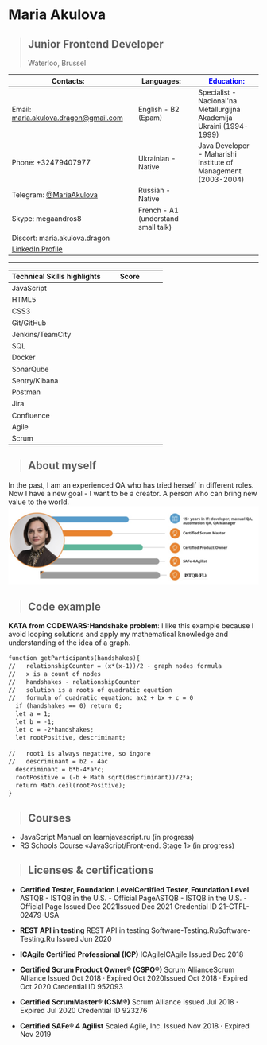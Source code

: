 

<h1>Maria Akulova</h1>

> ## **Junior Frontend Developer**  
>Waterloo, Brussel  
>  
|**Contacts:** || **Languages:**||  <span style="color:blue" >**Education:**</span>|
|-|-|-|-|-|
|Email: maria.akulova.dragon@gmail.com    | |English - B2 (Epam)||Specialist - Nacional'na Metallurgijna Akademija Ukraini (1994-1999)|
|Phone: +32479407977  | | Ukrainian - Native ||Java Developer - Maharishi Institute of Management (2003-2004)|
| Telegram: [@MariaAkulova ](https://t.me/MariaAkulova)    | | Russian - Native|
|Skype: megaandros8 | | French - A1 (understand small talk)|
|Discort: maria.akulova.dragon | ||
|[LinkedIn Profile ](https://www.linkedin.com/in/maria-akulova-istqb-%D1%81tfl-safe-csm-cspo-96b12220/) |||
---

|  **Technical Skills highlights**  | **Score**|  |
| ----------- | ----------- | ----------- |
| JavaScript | <img src="https://raw.githubusercontent.com/FortAwesome/Font-Awesome/6.x/svgs/solid/crown.svg" width="15" height="15"> <img src="https://raw.githubusercontent.com/FortAwesome/Font-Awesome/6.x/svgs/solid/crown.svg" width="15" height="15">  <img src="https://raw.githubusercontent.com/FortAwesome/Font-Awesome/6.x/svgs/solid/crown.svg" width="15" height="15"> |     |
| HTML5  | <img src="https://raw.githubusercontent.com/FortAwesome/Font-Awesome/6.x/svgs/solid/crown.svg" width="15" height="15">  <img src="https://raw.githubusercontent.com/FortAwesome/Font-Awesome/6.x/svgs/solid/crown.svg" width="15" height="15"><img src="https://raw.githubusercontent.com/FortAwesome/Font-Awesome/6.x/svgs/solid/crown.svg" width="15" height="15">  |      |
| CSS3  | <img src="https://raw.githubusercontent.com/FortAwesome/Font-Awesome/6.x/svgs/solid/crown.svg" width="15" height="15"> <img src="https://raw.githubusercontent.com/FortAwesome/Font-Awesome/6.x/svgs/solid/crown.svg" width="15" height="15"> <img src="https://raw.githubusercontent.com/FortAwesome/Font-Awesome/6.x/svgs/solid/crown.svg" width="15" height="15"> |     |
| Git/GitHub  | <img src="https://raw.githubusercontent.com/FortAwesome/Font-Awesome/6.x/svgs/solid/crown.svg" width="15" height="15"> <img src="https://raw.githubusercontent.com/FortAwesome/Font-Awesome/6.x/svgs/solid/crown.svg" width="15" height="15"> <img src="https://raw.githubusercontent.com/FortAwesome/Font-Awesome/6.x/svgs/solid/crown.svg" width="15" height="15"> <img src="https://raw.githubusercontent.com/FortAwesome/Font-Awesome/6.x/svgs/solid/crown.svg" width="15" height="15"> |  |
| Jenkins/TeamCity  | <img src="https://raw.githubusercontent.com/FortAwesome/Font-Awesome/6.x/svgs/solid/crown.svg" width="15" height="15"> <img src="https://raw.githubusercontent.com/FortAwesome/Font-Awesome/6.x/svgs/solid/crown.svg" width="15" height="15"> <img src="https://raw.githubusercontent.com/FortAwesome/Font-Awesome/6.x/svgs/solid/crown.svg" width="15" height="15"> <img src="https://raw.githubusercontent.com/FortAwesome/Font-Awesome/6.x/svgs/solid/crown.svg" width="15" height="15"> <img src="https://raw.githubusercontent.com/FortAwesome/Font-Awesome/6.x/svgs/solid/crown.svg" width="15" height="15"> |    |
| SQL  | <img src="https://raw.githubusercontent.com/FortAwesome/Font-Awesome/6.x/svgs/solid/crown.svg" width="15" height="15"> <img src="https://raw.githubusercontent.com/FortAwesome/Font-Awesome/6.x/svgs/solid/crown.svg" width="15" height="15"> <img src="https://raw.githubusercontent.com/FortAwesome/Font-Awesome/6.x/svgs/solid/crown.svg" width="15" height="15"> <img src="https://raw.githubusercontent.com/FortAwesome/Font-Awesome/6.x/svgs/solid/crown.svg" width="15" height="15"> <img src="https://raw.githubusercontent.com/FortAwesome/Font-Awesome/6.x/svgs/solid/crown.svg" width="15" height="15">|   |
| Docker | <img src="https://raw.githubusercontent.com/FortAwesome/Font-Awesome/6.x/svgs/solid/crown.svg" width="15" height="15"> <img src="https://raw.githubusercontent.com/FortAwesome/Font-Awesome/6.x/svgs/solid/crown.svg" width="15" height="15">  <img src="https://raw.githubusercontent.com/FortAwesome/Font-Awesome/6.x/svgs/solid/crown.svg" width="15" height="15"> | |
| SonarQube  |<img src="https://raw.githubusercontent.com/FortAwesome/Font-Awesome/6.x/svgs/solid/crown.svg" width="15" height="15"> <img src="https://raw.githubusercontent.com/FortAwesome/Font-Awesome/6.x/svgs/solid/crown.svg" width="15" height="15"> <img src="https://raw.githubusercontent.com/FortAwesome/Font-Awesome/6.x/svgs/solid/crown.svg" width="15" height="15"> <img src="https://raw.githubusercontent.com/FortAwesome/Font-Awesome/6.x/svgs/solid/crown.svg" width="15" height="15"> <img src="https://raw.githubusercontent.com/FortAwesome/Font-Awesome/6.x/svgs/solid/crown.svg" width="15" height="15">|    |
| Sentry/Kibana | <img src="https://raw.githubusercontent.com/FortAwesome/Font-Awesome/6.x/svgs/solid/crown.svg" width="15" height="15"> <img src="https://raw.githubusercontent.com/FortAwesome/Font-Awesome/6.x/svgs/solid/crown.svg" width="15" height="15"> <img src="https://raw.githubusercontent.com/FortAwesome/Font-Awesome/6.x/svgs/solid/crown.svg" width="15" height="15"> |  | 
| Postman  | <img src="https://raw.githubusercontent.com/FortAwesome/Font-Awesome/6.x/svgs/solid/crown.svg" width="15" height="15"> <img src="https://raw.githubusercontent.com/FortAwesome/Font-Awesome/6.x/svgs/solid/crown.svg" width="15" height="15"> <img src="https://raw.githubusercontent.com/FortAwesome/Font-Awesome/6.x/svgs/solid/crown.svg" width="15" height="15"> <img src="https://raw.githubusercontent.com/FortAwesome/Font-Awesome/6.x/svgs/solid/crown.svg" width="15" height="15"> <img src="https://raw.githubusercontent.com/FortAwesome/Font-Awesome/6.x/svgs/solid/crown.svg" width="15" height="15"> |  |
|Jira | <img src="https://raw.githubusercontent.com/FortAwesome/Font-Awesome/6.x/svgs/solid/crown.svg" width="15" height="15"> <img src="https://raw.githubusercontent.com/FortAwesome/Font-Awesome/6.x/svgs/solid/crown.svg" width="15" height="15"> <img src="https://raw.githubusercontent.com/FortAwesome/Font-Awesome/6.x/svgs/solid/crown.svg" width="15" height="15"> <img src="https://raw.githubusercontent.com/FortAwesome/Font-Awesome/6.x/svgs/solid/crown.svg" width="15" height="15"> <img src="https://raw.githubusercontent.com/FortAwesome/Font-Awesome/6.x/svgs/solid/crown.svg" width="15" height="15">| |
|Confluence | <img src="https://raw.githubusercontent.com/FortAwesome/Font-Awesome/6.x/svgs/solid/crown.svg" width="15" height="15"> <img src="https://raw.githubusercontent.com/FortAwesome/Font-Awesome/6.x/svgs/solid/crown.svg" width="15" height="15"> <img src="https://raw.githubusercontent.com/FortAwesome/Font-Awesome/6.x/svgs/solid/crown.svg" width="15" height="15"> <img src="https://raw.githubusercontent.com/FortAwesome/Font-Awesome/6.x/svgs/solid/crown.svg" width="15" height="15"> <img src="https://raw.githubusercontent.com/FortAwesome/Font-Awesome/6.x/svgs/solid/crown.svg" width="15" height="15">||
|Agile | <img src="https://raw.githubusercontent.com/FortAwesome/Font-Awesome/6.x/svgs/solid/crown.svg" width="15" height="15"> <img src="https://raw.githubusercontent.com/FortAwesome/Font-Awesome/6.x/svgs/solid/crown.svg" width="15" height="15"> <img src="https://raw.githubusercontent.com/FortAwesome/Font-Awesome/6.x/svgs/solid/crown.svg" width="15" height="15"> <img src="https://raw.githubusercontent.com/FortAwesome/Font-Awesome/6.x/svgs/solid/crown.svg" width="15" height="15"> <img src="https://raw.githubusercontent.com/FortAwesome/Font-Awesome/6.x/svgs/solid/crown.svg" width="15" height="15">||
|Scrum | <img src="https://raw.githubusercontent.com/FortAwesome/Font-Awesome/6.x/svgs/solid/crown.svg" width="15" height="15"> <img src="https://raw.githubusercontent.com/FortAwesome/Font-Awesome/6.x/svgs/solid/crown.svg" width="15" height="15"> <img src="https://raw.githubusercontent.com/FortAwesome/Font-Awesome/6.x/svgs/solid/crown.svg" width="15" height="15"> <img src="https://raw.githubusercontent.com/FortAwesome/Font-Awesome/6.x/svgs/solid/crown.svg" width="15" height="15"> <img src="https://raw.githubusercontent.com/FortAwesome/Font-Awesome/6.x/svgs/solid/crown.svg" width="15" height="15">||


> ## **About myself**
>
In the past, I am an experienced QA who has tried herself in different roles. Now I have a new goal - I want to be a creator. A person who can bring new value to the world.
![](self-presentation.jpg)

> ## **Code example**
>
**KATA from CODEWARS:Handshake problem**: I like this example because I avoid looping solutions and apply my mathematical knowledge and understanding of the idea of a graph.
```
function getParticipants(handshakes){
//   relationshipCounter = (x*(x-1))/2 - graph nodes formula
//   x is a count of nodes
//   handshakes - relationshipCounter
//   solution is a roots of quadratic equation
//   formula of quadratic equation: ax2 + bx + c = 0
  if (handshakes == 0) return 0;
  let a = 1;
  let b = -1;
  let c = -2*handshakes;
  let rootPositive, descriminant;

//   root1 is always negative, so ingore
//   descriminant = b2 - 4ac
  descriminant = b*b-4*a*c;
  rootPositive = (-b + Math.sqrt(descriminant))/2*a;
  return Math.ceil(rootPositive);
}
```

>## **Courses**
>
- JavaScript Manual on learnjavascript.ru (in progress)
- RS Schools Course «JavaScript/Front-end. Stage 1» (in progress)

> ## **Licenses & certifications**
>


- **Certified Tester, Foundation LevelCertified Tester, Foundation Level**
ASTQB - ISTQB in the U.S. - Official PageASTQB - ISTQB in the U.S. - Official Page
Issued Dec 2021Issued Dec 2021
Credential ID 21-CTFL-02479-USA

- **REST API in testing**
REST API in testing
Software-Testing.RuSoftware-Testing.Ru
Issued Jun 2020
- **ICAgile Certified Professional (ICP)**
ICAgileICAgile
Issued Dec 2018
- **Certified Scrum Product Owner® (CSPO®)**
Scrum AllianceScrum Alliance
Issued Oct 2018 · Expired Oct 2020Issued Oct 2018 · Expired   Oct 2020
Credential ID 952093

- **Certified ScrumMaster® (CSM®)**
Scrum Alliance
Issued Jul 2018 · Expired Jul 2020
Credential ID 923276

- **Certified SAFe® 4 Agilist**
Scaled Agile, Inc.
Issued Nov 2018 · Expired Nov 2019
